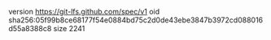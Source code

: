 version https://git-lfs.github.com/spec/v1
oid sha256:05f99b8ce68177f54e0884bd75c2d0de43ebe3847b3972cd088016d55a8388c8
size 2241
